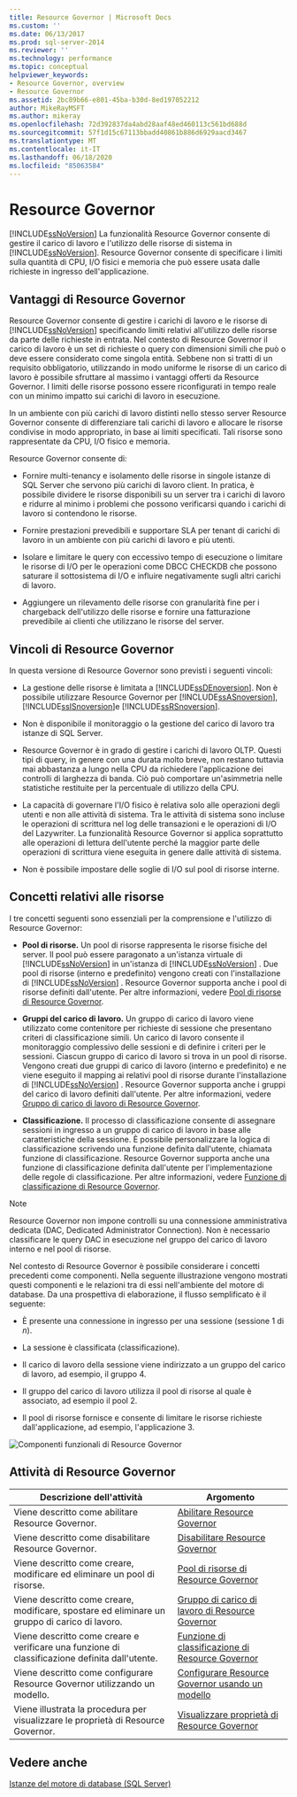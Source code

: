 ```yaml
---
title: Resource Governor | Microsoft Docs
ms.custom: ''
ms.date: 06/13/2017
ms.prod: sql-server-2014
ms.reviewer: ''
ms.technology: performance
ms.topic: conceptual
helpviewer_keywords:
- Resource Governor, overview
- Resource Governor
ms.assetid: 2bc89b66-e801-45ba-b30d-8ed197052212
author: MikeRayMSFT
ms.author: mikeray
ms.openlocfilehash: 72d392837da4abd28aaf48ed460113c561bd688d
ms.sourcegitcommit: 57f1d15c67113bbadd40861b886d6929aacd3467
ms.translationtype: MT
ms.contentlocale: it-IT
ms.lasthandoff: 06/18/2020
ms.locfileid: "85063584"
---
```

# <a name="resource-governor"></a>Resource Governor
  [!INCLUDE[ssNoVersion](../../../includes/ssnoversion-md.md)] La funzionalità Resource Governor consente di gestire il carico di lavoro e l'utilizzo delle risorse di sistema in [!INCLUDE[ssNoVersion](../../../includes/ssnoversion-md.md)]. Resource Governor consente di specificare i limiti sulla quantità di CPU, I/O fisici e memoria che può essere usata dalle richieste in ingresso dell'applicazione.  
  
## <a name="benefits-of-resource-governor"></a>Vantaggi di Resource Governor  
 Resource Governor consente di gestire i carichi di lavoro e le risorse di [!INCLUDE[ssNoVersion](../../../includes/ssnoversion-md.md)] specificando limiti relativi all'utilizzo delle risorse da parte delle richieste in entrata. Nel contesto di Resource Governor il carico di lavoro è un set di richieste o query con dimensioni simili che può o deve essere considerato come singola entità. Sebbene non si tratti di un requisito obbligatorio, utilizzando in modo uniforme le risorse di un carico di lavoro è possibile sfruttare al massimo i vantaggi offerti da Resource Governor. I limiti delle risorse possono essere riconfigurati in tempo reale con un minimo impatto sui carichi di lavoro in esecuzione.  
  
 In un ambiente con più carichi di lavoro distinti nello stesso server Resource Governor consente di differenziare tali carichi di lavoro e allocare le risorse condivise in modo appropriato, in base ai limiti specificati. Tali risorse sono rappresentate da CPU, I/O fisico e memoria.  
  
 Resource Governor consente di:  
  
-   Fornire multi-tenancy e isolamento delle risorse in singole istanze di SQL Server che servono più carichi di lavoro client. In pratica, è possibile dividere le risorse disponibili su un server tra i carichi di lavoro e ridurre al minimo i problemi che possono verificarsi quando i carichi di lavoro si contendono le risorse.  
  
-   Fornire prestazioni prevedibili e supportare SLA per tenant di carichi di lavoro in un ambiente con più carichi di lavoro e più utenti.  
  
-   Isolare e limitare le query con eccessivo tempo di esecuzione o limitare le risorse di I/O per le operazioni come DBCC CHECKDB che possono saturare il sottosistema di I/O e influire negativamente sugli altri carichi di lavoro.  
  
-   Aggiungere un rilevamento delle risorse con granularità fine per i chargeback dell'utilizzo delle risorse e fornire una fatturazione prevedibile ai clienti che utilizzano le risorse del server.  
  
## <a name="resource-governor-constraints"></a>Vincoli di Resource Governor  
 In questa versione di Resource Governor sono previsti i seguenti vincoli:  
  
-   La gestione delle risorse è limitata a [!INCLUDE[ssDEnoversion](../../includes/ssdenoversion-md.md)]. Non è possibile utilizzare Resource Governor per [!INCLUDE[ssASnoversion](../../includes/ssasnoversion-md.md)], [!INCLUDE[ssISnoversion](../../includes/ssisnoversion-md.md)]e [!INCLUDE[ssRSnoversion](../../includes/ssrsnoversion-md.md)].  
  
-   Non è disponibile il monitoraggio o la gestione del carico di lavoro tra istanze di SQL Server.  
  
-   Resource Governor è in grado di gestire i carichi di lavoro OLTP. Questi tipi di query, in genere con una durata molto breve, non restano tuttavia mai abbastanza a lungo nella CPU da richiedere l'applicazione dei controlli di larghezza di banda. Ciò può comportare un'asimmetria nelle statistiche restituite per la percentuale di utilizzo della CPU.  
  
-   La capacità di governare l'I/O fisico è relativa solo alle operazioni degli utenti e non alle attività di sistema. Tra le attività di sistema sono incluse le operazioni di scrittura nel log delle transazioni e le operazioni di I/O del Lazywriter. La funzionalità Resource Governor si applica soprattutto alle operazioni di lettura dell'utente perché la maggior parte delle operazioni di scrittura viene eseguita in genere dalle attività di sistema.  
  
-   Non è possibile impostare delle soglie di I/O sul pool di risorse interne.  
  
## <a name="resource-concepts"></a>Concetti relativi alle risorse  
 I tre concetti seguenti sono essenziali per la comprensione e l'utilizzo di Resource Governor:  
  
-   **Pool di risorse.** Un pool di risorse rappresenta le risorse fisiche del server. Il pool può essere paragonato a un'istanza virtuale di [!INCLUDE[ssNoVersion](../../../includes/ssnoversion-md.md)] in un'istanza di [!INCLUDE[ssNoVersion](../../../includes/ssnoversion-md.md)] . Due pool di risorse (interno e predefinito) vengono creati con l'installazione di [!INCLUDE[ssNoVersion](../../../includes/ssnoversion-md.md)] . Resource Governor supporta anche i pool di risorse definiti dall'utente. Per altre informazioni, vedere [Pool di risorse di Resource Governor](resource-governor-resource-pool.md).  
  
-   **Gruppi del carico di lavoro.** Un gruppo di carico di lavoro viene utilizzato come contenitore per richieste di sessione che presentano criteri di classificazione simili. Un carico di lavoro consente il monitoraggio complessivo delle sessioni e di definire i criteri per le sessioni. Ciascun gruppo di carico di lavoro si trova in un pool di risorse. Vengono creati due gruppi di carico di lavoro (interno e predefinito) e ne viene eseguito il mapping ai relativi pool di risorse durante l'installazione di [!INCLUDE[ssNoVersion](../../../includes/ssnoversion-md.md)] . Resource Governor supporta anche i gruppi del carico di lavoro definiti dall'utente. Per altre informazioni, vedere [Gruppo di carico di lavoro di Resource Governor](resource-governor-workload-group.md).  
  
-   **Classificazione.** Il processo di classificazione consente di assegnare sessioni in ingresso a un gruppo di carico di lavoro in base alle caratteristiche della sessione. È possibile personalizzare la logica di classificazione scrivendo una funzione definita dall'utente, chiamata funzione di classificazione. Resource Governor supporta anche una funzione di classificazione definita dall'utente per l'implementazione delle regole di classificazione. Per altre informazioni, vedere [Funzione di classificazione di Resource Governor](resource-governor-classifier-function.md).  
  
> [!NOTE]  
>  Resource Governor non impone controlli su una connessione amministrativa dedicata (DAC, Dedicated Administrator Connection). Non è necessario classificare le query DAC in esecuzione nel gruppo del carico di lavoro interno e nel pool di risorse.  
  
 Nel contesto di Resource Governor è possibile considerare i concetti precedenti come componenti. Nella seguente illustrazione vengono mostrati questi componenti e le relazioni tra di essi nell'ambiente del motore di database. Da una prospettiva di elaborazione, il flusso semplificato è il seguente:  
  
-   È presente una connessione in ingresso per una sessione (sessione 1 di *n*).  
  
-   La sessione è classificata (classificazione).  
  
-   Il carico di lavoro della sessione viene indirizzato a un gruppo del carico di lavoro, ad esempio, il gruppo 4.  
  
-   Il gruppo del carico di lavoro utilizza il pool di risorse al quale è associato, ad esempio il pool 2.  
  
-   Il pool di risorse fornisce e consente di limitare le risorse richieste dall'applicazione, ad esempio, l'applicazione 3.  
  
 ![Componenti funzionali di Resource Governor](../../database-engine/media/rg-basic-funct-components.gif "Componenti funzionali di Resource Governor")  
  
## <a name="resource-governor-tasks"></a>Attività di Resource Governor  
  
|Descrizione dell'attività|Argomento|  
|----------------------|-----------|  
|Viene descritto come abilitare Resource Governor.|[Abilitare Resource Governor](resource-governor.md)|  
|Viene descritto come disabilitare Resource Governor.|[Disabilitare Resource Governor](disable-resource-governor.md)|  
|Viene descritto come creare, modificare ed eliminare un pool di risorse.|[Pool di risorse di Resource Governor](resource-governor-resource-pool.md)|  
|Viene descritto come creare, modificare, spostare ed eliminare un gruppo di carico di lavoro.|[Gruppo di carico di lavoro di Resource Governor](resource-governor-workload-group.md)|  
|Viene descritto come creare e verificare una funzione di classificazione definita dall'utente.|[Funzione di classificazione di Resource Governor](resource-governor-classifier-function.md)|  
|Viene descritto come configurare Resource Governor utilizzando un modello.|[Configurare Resource Governor usando un modello](configure-resource-governor-using-a-template.md)|  
|Viene illustrata la procedura per visualizzare le proprietà di Resource Governor.|[Visualizzare proprietà di Resource Governor](view-resource-governor-properties.md)|  
  
## <a name="see-also"></a>Vedere anche  
 [Istanze del motore di database &#40;SQL Server&#41;](../../database-engine/configure-windows/database-engine-instances-sql-server.md)  
  
  
